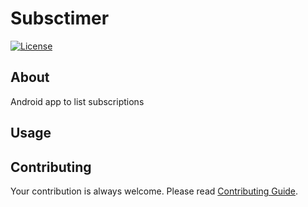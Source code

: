 # Subsctimer
[![License](https://img.shields.io/github/license/rmuraix/subsctimer)](./LICENSE)    
## About
Android app to list subscriptions
## Usage
  
## Contributing  
Your contribution is always welcome. Please read [Contributing Guide](.github/CONTRIBUTING.md).  
